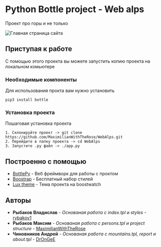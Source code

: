 # Python Bottle project - Web alps

Проект про горы и не только

![Главная страница сайта](https://imgur.com/SULz5Au.png)

## Приступая к работе
С помощью этого проекта вы можете запустить копию проекта на локальном комьютере


### Необходимые компоненты

Для использования прокта вам нужно установить

```
pip3 install bottle
```

### Установка проекта

Пошаговая установка проекта

```
1. Склонируйте проект -> git clone https://github.com/MaximilianWithTheRose/WebAlps.git
2. Перейдите в папку проекта -> cd WebAlps
3. Запустите .py файл -> ./app.py
```

## Построенно с помощью

* [BottlePy](https://bottlepy.org/docs/dev/) - Веб фреймворк для работы с проктом
* [Boostrap](https://getbootstrap.com/) - Бесплатный набор стилей
* [Lux theme](https://bootswatch.com/lux/) - Тема проекта на boostwatch

## Авторы

* **Рыбаков Владислав** - *Основаная работа с index.tpl и styles* - [rybakov1](https://github.com/rybakov1)
* **Рыбаков Максим** - *Основаная работа с persons.tpl и project structure* - [MaximilianWithTheRose](https://github.com/MaximilianWithTheRose)
* **Чиновников Андрей** - *Основаная работа с mountains.tpl, report и about.tpl* - [DrOnGeE](https://github.com/DrOnGeE)
